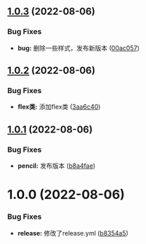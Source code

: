 ## [1.0.3](https://github.com/joanor/ppz/compare/v1.0.2...v1.0.3) (2022-08-06)


### Bug Fixes

* **bug:** 删除一些样式，发布新版本 ([00ac057](https://github.com/joanor/ppz/commit/00ac057c00eb4941bc287f4a8a349d906f55cad7))

## [1.0.2](https://github.com/joanor/ppz/compare/v1.0.1...v1.0.2) (2022-08-06)


### Bug Fixes

* **flex类:** 添加flex类 ([3aa6c40](https://github.com/joanor/ppz/commit/3aa6c40c182d03011a9c9646b6da92e8302e784d))

## [1.0.1](https://github.com/joanor/ppz/compare/v1.0.0...v1.0.1) (2022-08-06)


### Bug Fixes

* **pencil:** 发布版本 ([b8a4fae](https://github.com/joanor/ppz/commit/b8a4fae3339377ef8c7ac90218486712fb477157))

# 1.0.0 (2022-08-06)


### Bug Fixes

* **release:** 修改了release.yml ([b8354a5](https://github.com/joanor/ppz/commit/b8354a5302414bf74cf9d98e106547f4fac2a815))
